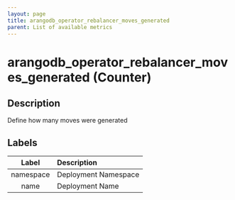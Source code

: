 ```yaml
---
layout: page
title: arangodb_operator_rebalancer_moves_generated
parent: List of available metrics
---
```


# arangodb_operator_rebalancer_moves_generated (Counter)

## Description

Define how many moves were generated

## Labels

|   Label   | Description          |
|:---------:|:---------------------|
| namespace | Deployment Namespace |
|   name    | Deployment Name      |

